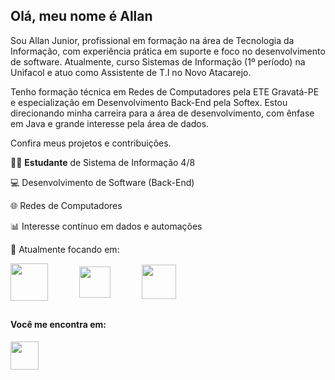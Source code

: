 
## Olá, meu nome é Allan 


Sou Allan Junior, profissional em formação na área de Tecnologia da Informação, com experiência prática em suporte e foco no desenvolvimento de software. Atualmente, curso Sistemas de Informação (1º período) na Unifacol e atuo como Assistente de T.I no Novo Atacarejo.

Tenho formação técnica em Redes de Computadores pela ETE Gravatá-PE e especialização em Desenvolvimento Back-End pela Softex. Estou direcionando minha carreira para a área de desenvolvimento, com ênfase em Java e grande interesse pela área de dados.


Confira meus projetos e contribuições.

🧑🏽 **Estudante** de Sistema de Informação 4/8

💻 Desenvolvimento de Software (Back-End)

🌐 Redes de Computadores

📊 Interesse contínuo em dados e automações



🧠 Atualmente focando em:

<div style="display: flex; gap: 50px; align-items: center;">
      <img width="60" height="60" src="https://cdn.jsdelivr.net/gh/devicons/devicon@latest/icons/java/java-original.svg" />
    <img width="50" height="50" src="https://cdn.jsdelivr.net/gh/devicons/devicon@latest/icons/python/python-original.svg" />
    <img width="55" height="55" src="https://cdn.jsdelivr.net/gh/devicons/devicon@latest/icons/pandas/pandas-original-wordmark.svg" />
  
</div>



##
<div>
  <h4> Você me encontra em: </h4>
  <a href = 'https://www.linkedin.com/in/allan-junior-batista-da-silva-1867a8257/'>
  <img width ='45' height='45' src="https://cdn.jsdelivr.net/gh/devicons/devicon@latest/icons/linkedin/linkedin-original.svg" />
  </a>
 </div>






  
  
          
          
          


